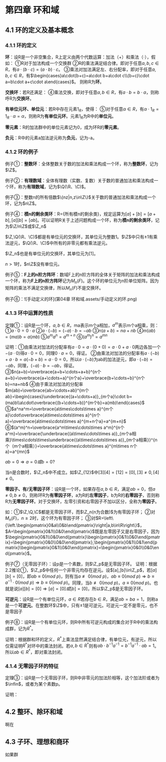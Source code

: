 # 第四章 环和域

## 4.1 环的定义及基本概念

### 4.1.1 环的定义

**环**：设R是一个非空集合，R上定义由两个代数运算：加法（+）和乘法（$\cdot$），假如：
①R对于加法构成一个交换群
②R的乘法满足结合律。即对于任意$a,b,c\in R$，有$a\cdot(b\cdot c)=(a\cdot b)\cdot c$。
③乘法对加法满足左、右分配率，即对于任意$a,b,c\in R$，有$\begin{cases}a\cdot(b+c)=a\cdot b+a\cdot c\\(b+c)\cdot a=b\cdot a+c\cdot a\end{cases}$。
则称R为**环**。

**交换环**：若R还满足：
④乘法交换，即对于任意$a,b\in R$，有$a\cdot b=b\cdot a$，则称呼R为**交换环**。

**有单位元环、单位元**：若R中存在元素$1_R$，使得：
⑤对于任意$\alpha\in R$，有$\alpha\cdot1_R=1_R\cdot\alpha=\alpha$，则称R为**有单位元环**。元素$1_R$为R中的**单位元**。

**零元素**：R的加法群中的单位元素记为0，成为环R的**零元素**。

**负元**：R中的元素a加法逆元称为**负元**，记为-a。

### 4.1.2 环的例子

例子①：**整数环**：全体整数关于数的加法和乘法构成一个环，称为**整数环**，记为$\Z$。

例子②：**有理数域**：全体有理数（实数、复数）关于数的普通加法和乘法构成一个环，称为**有理数域**，记为$\Q(\R、\C)$。

例子③：整数n的所有倍数$\{nz|n,z\in\Z\}$关于数的普通加法和乘法构成一个环，记为$n\Z$。

例子④：**模n的剩余类环**：R={所有模n的剩余类}，规定运算为$[a]+[b]=[a+b],[a][b]=[ab]$。可以证明R关于上述问题构成一个环，称为**模n的剩余类环**，记为$\Z/n\Z$或$\Z_n$

$\Z,\Q(\R、\C)$都是有单位元的交换环，其单位元为整数1。$\Z$中只有±1有乘法逆元，$\Q(\R、\C)$中所有的非零元都有乘法逆元。

$\Z_n$也是有单位元的交换环，其单位元为$[1]$。

$n\gt1$时，$n\Z$没有单位元。

例子⑤：**F上的n阶方阵环**：数域F上的n阶方阵的全体关于矩阵的加法和乘法构成一个环，称为**F上的n阶方阵环**记为$M_n(F)$。这个环的单位元为n阶单位矩阵。因为矩阵的乘法不满足交换律，所以$M_n(F)$不是交换环。

例子⑥：![手动定义的环](第04章 环和域.assets/手动定义的环.png)

### 4.1.3 环中运算的性质

定理①：设R是一个环，$a,b\in R$，ma表示m个a相加，$a^m$表示m个a相乘，则：
①$a\cdot0=0\cdot a$
②$a\cdot(-b)=(-a)\cdot b=-ab$
③$n(a+b)=na+nb$
④$m(ab)=(ma)b=a(mb)$
⑤$a^ma^n=a^{m+n}$
⑥$(a^m)^n=a^{mn}$

证明：①由乘法对加法的分配率有$a\cdot0=a\cdot(0+0)=a\cdot0+a\cdot0$两边各加一个$-(a\cdot0)$得$a\cdot0=0$，同理$0\cdot a=0$，得证。
②由乘法对加法的分配率有$a\cdot(-b)+a\cdot b=a(-b+b)=a\cdot0=0$，所以$a\cdot(-b)$为ab的加法逆元，即$a\cdot(-b)=-ab$，同理，$(-a)\cdot b=-ab$，得证。
③$n(a+b)=\overbrace{a+b+\cdots+a+b}^{n个a+b}=\overbrace{a+\cdots+a}^{n个a}+\overbrace{b+\cdots+b}^{n个b}=na+nb$
④由于乘法对加法的分配率$m(ab)=\overbrace{ab+\cdots+ab}^{m个ab}=\begin{cases}\underbrace{(a+\cdots+a)}_{m个a}\cdot b=(ma)b\\a\cdot\overbrace{(b+\cdots+b)}^{m个b}=a(mb)\end{cases}$
⑤$a^na^m=\overbrace{a\times\cdots\times a}^{m个a}\cdot\overbrace{a\times\cdots\times a}^{n个a}=\overbrace{a\times\cdots\times a}^{m+n个a}=a^{m+n}$
⑥$(a^m)^n=\overbrace{a^m\times\cdots\times a^m}^{n个a^m}=\overbrace{\underbrace{(a\times\cdots\times a)}_{m个a相乘}\times\cdots\times\underbrace{(a\times\cdots\times a)}_{m个a相乘}}^{n个（m个a相乘）}=\overbrace{a\times\cdots\times a}^{m\times n个a}=a^{mn}$

$ab=0\Rightarrow a=0或b=0?$

当n是合数时，$\Z_n$中不成立。如$\Z_{12}$中$[3][4]=[12]=[0],[3]\neq0,[4]\neq0$。

**零因子、有/无零因子环**：设R是一个环，如果存在$a,b\in R$，满足$ab=0$，但$a\neq0,b\neq0$，则称环R为**有零因子环**，a为R的**左零因子**，b为R的**右零因子**，否则称R为**无零因子环**。对于交换环，左零引资和右零因子不加以区分，全称为**零因子**。

如：①$\Z,\Q,\C$都是无零因子环，而$\Z_n(n为合数)$为有零因子环；
②对$M_n(F)$，$n\ge2$时，这个环为有零因子环；
③对$R=\left\{\left.\begin{pmatrix}0&a\\0&b\end{pmatrix}\right|a,b\in\R\right\}$，$A=\begin{pmatrix}0&1\\0&0\end{pmatrix}$既是左零因子又是右零因子，因为$\begin{pmatrix}0&1\\0&0\end{pmatrix}\begin{pmatrix}0&1\\0&0\end{pmatrix}=\begin{pmatrix}0&0\\0&0\end{pmatrix},\begin{pmatrix}0&1\\0&1\end{pmatrix}\begin{pmatrix}0&1\\0&0\end{pmatrix}=\begin{pmatrix}0&0\\0&0\end{pmatrix}$。

例子⑦（无零因子环）：设p是一个素数，则$\Z_p$是无零因子环。
证明：根据2.2推论①，$\Z_p$中任何一个非零元均存在逆元。设$[a],[b]\in\Z_p$，若$[a][b]=[0]$，即$ab\equiv0(mod\ p)$，则有当$a\not\equiv0(mod\ p)$，$ab\equiv0(mod\ p)\Rightarrow b\equiv a^{-1}\cdot0(mod\ p)\Rightarrow b\equiv0(mod\ p)$。同理，当$b\not\equiv0(mod\ p)$，$a\equiv0(mod\ p)$。也就是说$[a][b]=[0]\Rightarrow[a]=[0]或[b]=[0]$，所以$\Z_p$是无零因子环。

**可逆元**：设R是一个有单位元环，$a\in R$若存在$b\in R$，满足$ab=ba=1$，则称a是一个**可逆元**。在整数环$\Z$中，只有±1是可逆元。可逆元一定不是零元，也不是零因子

例子⑧：设R是一个有单位元环，则R中所有可逆元构成的集合对于R中的乘法构成群，记为$R^*$。

证明：根据群和环的定义，$R^*$上乘法显然满足结合律，有单位元，有逆元，所以仅需证明$R^*$对环中的乘法封闭。若$a,b\in R^*$则有$ab\cdot b^{-1}a^{-1}=b^{-1}a^{-1}\cdot ab=1$。所以$ab\in R^*$，即对乘法封闭。

### 4.1.4 无零因子环的特征

定理③：设R是一个无零因子环，则R中非零元的加法阶相等，这个加法阶或者为$\infin$，或者为某个素数p。

证明：

## 4.2 整环、除环和域

啊在

## 4.3 子环、理想和商环

如果群

